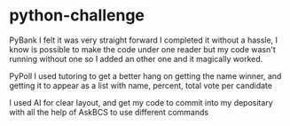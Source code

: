 # python-challenge

PyBank I felt it was very straight forward I completed it without a hassle, I know is possible to make the code under one reader but my code wasn't running without one so I added an other one and it magically worked.

PyPoll I used tutoring to get a better hang on getting the name winner, and getting it to appear as a list with name, percent, total vote per candidate

I used AI for clear layout, and get my code to commit into my depositary with all the help of AskBCS to use different commands 
